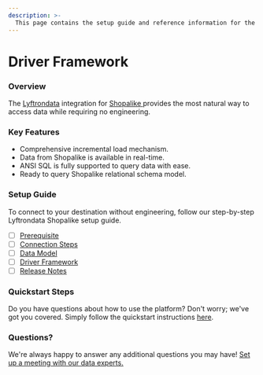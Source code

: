 ```yaml
---
description: >-
  This page contains the setup guide and reference information for the Shopalike source connector.
---
```


# Driver Framework

### Overview

The [Lyftrondata](https://www.lyftrondata.com/) integration for [Shopalike](https://www.lyftrondata.com/integration/shopalike/)[ ](https://www.lyftrondata.com/integration/shopalike/)provides the most natural way to access data while requiring no engineering.

### Key Features

* Comprehensive incremental load mechanism.
* Data from Shopalike is available in real-time.&#x20;
* ANSI SQL is fully supported to query data with ease.
* Ready to query Shopalike relational schema model.

### Setup Guide

To connect to your destination without engineering, follow our step-by-step Lyftrondata Shopalike setup guide.

* [ ] [Prerequisite](../../marketing-analytics/shopalike/prerequisite.md)
* [ ] [Connection Steps](../../marketing-analytics/shopalike/connection-steps.md)
* [ ] [Data Model](../../marketing-analytics/shopalike/data-model/)
* [ ] [Driver Framework](../../marketing-analytics/shopalike/driver-framework/)
* [ ] [Release Notes](../../marketing-analytics/shopalike/release-notes.md)

### Quickstart Steps

Do you have questions about how to use the platform? Don't worry; we've got you covered. Simply follow the quickstart instructions [here](../../../quickstart-steps.md).

### Questions? <a href="#questions" id="questions"></a>

We're always happy to answer any additional questions you may have! [Set up a meeting with our data experts.](https://www.lyftrondata.com/book-a-meeting/)


